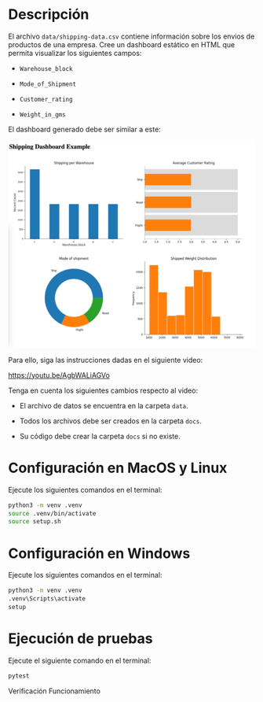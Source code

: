 # Descripción

El archivo `data/shipping-data.csv` contiene información sobre los envios de productos de una empresa. Cree un dashboard estático en HTML que permita visualizar los siguientes campos:

* `Warehouse_block`

* `Mode_of_Shipment`

* `Customer_rating`

* `Weight_in_gms`

El dashboard generado debe ser similar a este:

![dashboard](https://github.com/jdvelasq/LAB_matplotlib_dashboard/blob/main/shipping-dashboard-example.png)

Para ello, siga las instrucciones dadas en el siguiente video:

https://youtu.be/AgbWALiAGVo

Tenga en cuenta los siguientes cambios respecto al video:

* El archivo de datos se encuentra en la carpeta `data`.

* Todos los archivos debe ser creados en la carpeta `docs`.

* Su código debe crear la carpeta `docs` si no existe.

# Configuración en MacOS y Linux

Ejecute los siguientes comandos en el terminal:

```bash
python3 -m venv .venv
source .venv/bin/activate
source setup.sh
```

# Configuración en Windows

Ejecute los siguientes comandos en el terminal:

```bash
python3 -m venv .venv
.venv\Scripts\activate
setup
```

# Ejecución de pruebas

Ejecute el siguiente comando en el terminal:

```bash
pytest
```

Verificación Funcionamiento